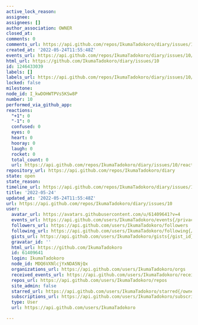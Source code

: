 ```yaml
---
active_lock_reason: 
assignee: 
assignees: []
author_association: OWNER
closed_at: 
comments: 0
comments_url: https://api.github.com/repos/IkumaTadokoro/diary/issues/10/comments
created_at: '2022-05-24T11:55:48Z'
events_url: https://api.github.com/repos/IkumaTadokoro/diary/issues/10/events
html_url: https://github.com/IkumaTadokoro/diary/issues/10
id: 1246433039
labels: []
labels_url: https://api.github.com/repos/IkumaTadokoro/diary/issues/10/labels{/name}
locked: false
milestone: 
node_id: I_kwDOHWTPVs5KSw8P
number: 10
performed_via_github_app: 
reactions:
  "+1": 0
  "-1": 0
  confused: 0
  eyes: 0
  heart: 0
  hooray: 0
  laugh: 0
  rocket: 0
  total_count: 0
  url: https://api.github.com/repos/IkumaTadokoro/diary/issues/10/reactions
repository_url: https://api.github.com/repos/IkumaTadokoro/diary
state: open
state_reason: 
timeline_url: https://api.github.com/repos/IkumaTadokoro/diary/issues/10/timeline
title: '2022-05-24'
updated_at: '2022-05-24T11:55:48Z'
url: https://api.github.com/repos/IkumaTadokoro/diary/issues/10
user:
  avatar_url: https://avatars.githubusercontent.com/u/61409641?v=4
  events_url: https://api.github.com/users/IkumaTadokoro/events{/privacy}
  followers_url: https://api.github.com/users/IkumaTadokoro/followers
  following_url: https://api.github.com/users/IkumaTadokoro/following{/other_user}
  gists_url: https://api.github.com/users/IkumaTadokoro/gists{/gist_id}
  gravatar_id: ''
  html_url: https://github.com/IkumaTadokoro
  id: 61409641
  login: IkumaTadokoro
  node_id: MDQ6VXNlcjYxNDA5NjQx
  organizations_url: https://api.github.com/users/IkumaTadokoro/orgs
  received_events_url: https://api.github.com/users/IkumaTadokoro/received_events
  repos_url: https://api.github.com/users/IkumaTadokoro/repos
  site_admin: false
  starred_url: https://api.github.com/users/IkumaTadokoro/starred{/owner}{/repo}
  subscriptions_url: https://api.github.com/users/IkumaTadokoro/subscriptions
  type: User
  url: https://api.github.com/users/IkumaTadokoro

---
```

